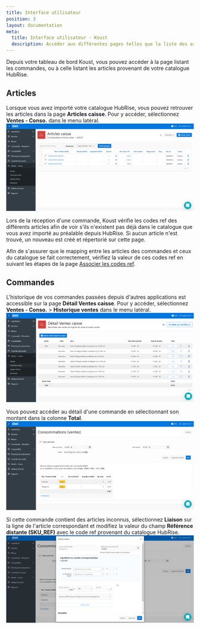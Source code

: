 ```yaml
---
title: Interface utilisateur
position: 3
layout: documentation
meta:
  title: Interface utilisateur - Koust
  description: Accéder aux différentes pages telles que la liste des articles ou celle des commandes.
---
```


Depuis votre tableau de bord Koust, vous pouvez accéder à la page listant les commandes, ou à celle listant les articles provenant de votre catalogue HubRise.

## Articles

Lorsque vous avez importé votre catalogue HubRise, vous pouvez retrouver les articles dans la page **Articles caisse**. Pour y accéder, sélectionnez **Ventes - Conso.** dans le menu latéral.
   ![Interface utilisateur - Liste des articles](../images/007-fr-koust-page-articles.png)

Lors de la réception d'une commande, Koust vérifie les codes ref des différents articles afin de voir s'ils n'existent pas déjà dans le catalogue que vous avez importé au préalable depuis HubRise. Si aucun article n'est trouvé, un nouveau est créé et répertorié sur cette page.

Afin de s'assurer que le mapping entre les articles des commandes et ceux du catalogue se fait correctement, vérifiez la valeur de ces codes ref en suivant les étapes de la page [Associer les codes ref](/apps/koust/associer-codes-ref#produits).

## Commandes

L'historique de vos commandes passées depuis d'autres applications est accessible sur la page **Détail Ventes caisse**. Pour y accéder, sélectionnez **Ventes - Conso.** > **Historique ventes** dans le menu latéral.
   ![Interface utilisateur - Liste des commandes](../images/008-fr-koust-page-commandes.png)

Vous pouvez accéder au détail d'une commande en sélectionnant son montant dans la colonne **Total**.
   ![Interface utilisateur - Détail d'une commande](../images/009-fr-koust-detail-commande.png)

Si cette commande contient des articles inconnus, sélectionnez **Liaison** sur la ligne de l'article correspondant et modifiez la valeur du champ **Référence distante (SKU_REF)** avec le code ref provenant du catalogue HubRise.
   ![Interface utilisateur - Liaison d'un article](../images/010-fr-koust-detail-article.png)